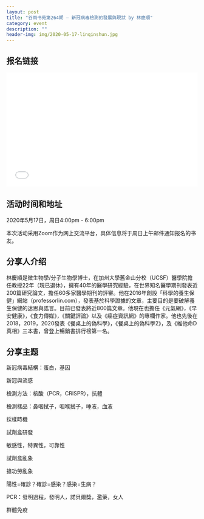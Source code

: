 ```yaml
---
layout: post
title: "谷雨书苑第264期 — 新冠病毒檢測的發展與現狀 by 林慶順"
category: event
description: ""
header-img: img/2020-05-17-linqinshun.jpg
---
```


## 报名链接
<div style="width:100%; text-align:left;" ><iframe src="//eventbrite.com/tickets-external?eid=104269095672&ref=etckt" frameborder="0" height="300" width="100%" vspace="0" hspace="0" marginheight="5" marginwidth="5" scrolling="auto" allowtransparency="true"></iframe></div>

## 活动时间和地址
2020年5月17日，周日4:00pm - 6:00pm

本次活动采用Zoom作为网上交流平台，具体信息将于周日上午邮件通知报名的书友。

 
## 分享人介绍
林慶順是微生物學/分子生物學博士，在加州大學舊金山分校（UCSF）醫學院擔任教授22年（現已退休），擁有40年的醫學研究經驗，在世界知名醫學期刊發表近200篇研究論文，擔任60多家醫學期刊的評審。他在2016年創設「科學的養生保健」網站（professorlin.com），發表基於科學證據的文章，主要目的是要破解養生保健的迷思與謠言。目前已發表將近800篇文章。他現在也擔任《元氣網》，《早安健康》，《食力傳媒》，《關鍵評論》以及《癌症資訊網》的專欄作家。他也先後在2018，2019，2020發表《餐桌上的偽科學》，《餐桌上的偽科學2》，及《維他命D真相》三本書，曾登上暢銷書排行榜第一名。

## 分享主题
新冠病毒結構：蛋白，基因

新冠與流感

檢測方法：核酸（PCR，CRISPR），抗體

檢測樣品：鼻咽拭子，咽喉拭子，唾液，血液

採樣時機

試劑盒研發

敏感性，特異性，可靠性

試劑盒亂象

搶功勞亂象

陽性=確診？確診=感染？感染=生病？

PCR：發明過程，發明人，諾貝爾獎，濫藥，女人

群體免疫

